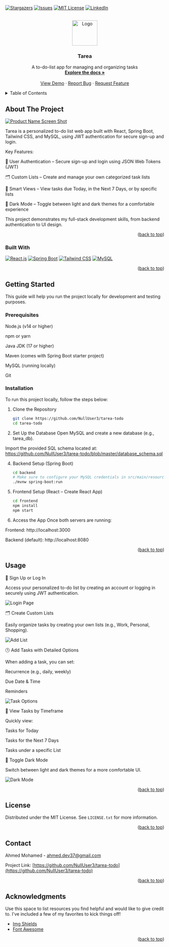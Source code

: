 <!-- Improved compatibility of back to top link: See: https://github.com/othneildrew/Best-README-Template/pull/73 -->
<a id="readme-top"></a>
<!--
*** Thanks for checking out the Best-README-Template. If you have a suggestion
*** that would make this better, please fork the repo and create a pull request
*** or simply open an issue with the tag "enhancement".
*** Don't forget to give the project a star!
*** Thanks again! Now go create something AMAZING! :D
-->



<!-- PROJECT SHIELDS -->
<!--
*** I'm using markdown "reference style" links for readability.
*** Reference links are enclosed in brackets [ ] instead of parentheses ( ).
*** See the bottom of this document for the declaration of the reference variables
*** for contributors-url, forks-url, etc. This is an optional, concise syntax you may use.
*** https://www.markdownguide.org/basic-syntax/#reference-style-links
-->
[![Stargazers][stars-shield]][stars-url]
[![Issues][issues-shield]][issues-url]
[![MIT License][license-shield]][license-url]
[![LinkedIn][linkedin-shield]][linkedin-url]



<!-- PROJECT LOGO -->
<br />
<div align="center">
  <a href="https://github.com/NullUser3/tarea-todo">
    <img src="frontend/src/images/to-do-listpink.png" alt="Logo" width="80" height="80">
  </a>

  <h3 align="center">Tarea</h3>

  <p align="center">
    A to-do-list app for managing and organizing tasks
    <br />
    <a href="https://github.com/NullUser3/tarea-todo"><strong>Explore the docs »</strong></a>
    <br />
    <br />
    <a href="">View Demo</a>
    &middot;
    <a href="https://github.com/NullUser3/tarea-todo/issues/new?template=bug_report.md">Report Bug</a>
    &middot;
    <a href="https://github.com/NullUser3/tarea-todo/issues/new?template=feature_request.md">Request Feature</a>
  </p>
</div>



<!-- TABLE OF CONTENTS -->
<details>
  <summary>Table of Contents</summary>
  <ol>
    <li>
      <a href="#about-the-project">About The Project</a>
      <ul>
        <li><a href="#built-with">Built With</a></li>
      </ul>
    </li>
    <li>
      <a href="#getting-started">Getting Started</a>
      <ul>
        <li><a href="#prerequisites">Prerequisites</a></li>
        <li><a href="#installation">Installation</a></li>
      </ul>
    </li>
    <li><a href="#usage">Usage</a></li>
    <li><a href="#roadmap">Roadmap</a></li>
    <li><a href="#contributing">Contributing</a></li>
    <li><a href="#license">License</a></li>
    <li><a href="#contact">Contact</a></li>
    <li><a href="#acknowledgments">Acknowledgments</a></li>
  </ol>
</details>



<!-- ABOUT THE PROJECT -->
## About The Project

[![Product Name Screen Shot][product-screenshot]](https://example.com)

Tarea is a personalized to-do list web app built with React, Spring Boot, Tailwind CSS, and MySQL, using JWT authentication for secure sign-up and login.

Key Features:

🔐 User Authentication – Secure sign-up and login using JSON Web Tokens (JWT)

🗂 Custom Lists – Create and manage your own categorized task lists

📅 Smart Views – View tasks due Today, in the Next 7 Days, or by specific lists

🌙 Dark Mode – Toggle between light and dark themes for a comfortable experience

This project demonstrates my full-stack development skills, from backend authentication to UI design.

<p align="right">(<a href="#readme-top">back to top</a>)</p>



### Built With

[![React.js][React.js]][React-url]
[![Spring Boot][Spring Boot]][Spring-url]
[![Tailwind CSS][Tailwind CSS]][Tailwind-url]
[![MySQL][MySQL]][MySQL-url]


<p align="right">(<a href="#readme-top">back to top</a>)</p>



<!-- GETTING STARTED -->
## Getting Started

This guide will help you run the project locally for development and testing purposes.

### Prerequisites

Node.js (v14 or higher)

npm or yarn

Java JDK (17 or higher)

Maven (comes with Spring Boot starter project)

MySQL (running locally)

Git

### Installation

To run this project locally, follow the steps below:

1. Clone the Repository
   ```sh
   git clone https://github.com/NullUser3/tarea-todo
   cd tarea-todo
   ```
2. Set Up the Database
Open MySQL and create a new database (e.g., tarea_db).

Import the provided SQL schema located at:
https://github.com/NullUser3/tarea-todo/blob/master/database_schema.sql

4. Backend Setup (Spring Boot)
   ```sh
   cd backend
   # Make sure to configure your MySQL credentials in src/main/resources/application.properties
   ./mvnw spring-boot:run
   ```
5. Frontend Setup (React – Create React App)
   ```sh
   cd frontend
   npm install
   npm start
   ```
6. Access the App
   Once both servers are running:

Frontend: http://localhost:3000

Backend (default): http://localhost:8080

<p align="right">(<a href="#readme-top">back to top</a>)</p>



<!-- USAGE EXAMPLES -->
## Usage

🔐 Sign Up or Log In

Access your personalized to-do list by creating an account or logging in securely using JWT authentication.

![Login Page](https://github.com/NullUser3/tarea-todo/blob/master/screenshots/screencapture-localhost-3000-login-2025-06-28-03_12_24.png)

🗂️ Create Custom Lists

Easily organize tasks by creating your own lists (e.g., Work, Personal, Shopping).

![Add List](https://github.com/NullUser3/tarea-todo/blob/master/screenshots/screencapture-localhost-3000-lists-deefa728-72d8-43b1-8753-2725076547a0-2025-06-28-04_00_58.png)

🕒 Add Tasks with Detailed Options

When adding a task, you can set:

Recurrence (e.g., daily, weekly)

Due Date & Time

Reminders

![Task Options](https://github.com/NullUser3/tarea-todo/blob/master/screenshots/screencapture-localhost-3000-lists-deefa728-72d8-43b1-8753-2725076547a0-2025-06-28-04_01_24.png)

📆 View Tasks by Timeframe

Quickly view:

Tasks for Today

Tasks for the Next 7 Days

Tasks under a specific List


🌙 Toggle Dark Mode

Switch between light and dark themes for a more comfortable UI.

![Dark Mode](https://github.com/NullUser3/tarea-todo/blob/master/screenshots/screencapture-localhost-3000-lists-deefa728-72d8-43b1-8753-2725076547a0-2025-06-28-04_01_40.png)


<p align="right">(<a href="#readme-top">back to top</a>)</p>


<!-- LICENSE -->
## License

Distributed under the MIT License. See `LICENSE.txt` for more information.

<p align="right">(<a href="#readme-top">back to top</a>)</p>



<!-- CONTACT -->
## Contact

Ahmed Mohamed - ahmed.dev37@gmail.com

Project Link: [https://github.com/NullUser3/tarea-todo](https://github.com/NullUser3/tarea-todo)

<p align="right">(<a href="#readme-top">back to top</a>)</p>



<!-- ACKNOWLEDGMENTS -->
## Acknowledgments

Use this space to list resources you find helpful and would like to give credit to. I've included a few of my favorites to kick things off!

* [Img Shields](https://shields.io)
* [Font Awesome](https://fontawesome.com)


<p align="right">(<a href="#readme-top">back to top</a>)</p>



<!-- MARKDOWN LINKS & IMAGES -->
<!-- https://www.markdownguide.org/basic-syntax/#reference-style-links -->
[stars-shield]: https://img.shields.io/github/stars/NullUser3/tarea-todo?style=for-the-badge
[stars-url]: https://github.com/NullUser3/tarea-todo/stargazers
[issues-shield]: https://img.shields.io/github/issues/NullUser3/tarea-todo?style=for-the-badge
[issues-url]: https://github.com/NullUser3/tarea-todo/issues
[license-shield]: https://img.shields.io/github/license/NullUser3/tarea-todo?style=for-the-badge
[license-url]: https://github.com/NullUser3/tarea-todo/blob/master/LICENSE
[linkedin-shield]: https://img.shields.io/badge/-LinkedIn-black.svg?style=for-the-badge&logo=linkedin&colorB=555
[linkedin-url]: https://www.linkedin.com/in/ahmed-moham3d/
[product-screenshot]: https://github.com/NullUser3/tarea-todo/blob/master/screenshots/screencapture-localhost-3000-lists-deefa728-72d8-43b1-8753-2725076547a0-2025-06-28-03_59_53.png
[React.js]: https://img.shields.io/badge/React-20232A?style=for-the-badge&logo=react&logoColor=61DAFB
[React-url]: https://reactjs.org/

[Spring Boot]: https://img.shields.io/badge/Spring_Boot-6DB33F?style=for-the-badge&logo=spring-boot&logoColor=white
[Spring-url]: https://spring.io/projects/spring-boot

[Tailwind CSS]: https://img.shields.io/badge/Tailwind_CSS-38B2AC?style=for-the-badge&logo=tailwind-css&logoColor=white
[Tailwind-url]: https://tailwindcss.com/

[MySQL]: https://img.shields.io/badge/MySQL-4479A1?style=for-the-badge&logo=mysql&logoColor=white
[MySQL-url]: https://www.mysql.com/

